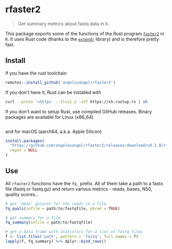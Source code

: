 # rfaster2

> Get summary metrics about fastq data in `R`.

This package exports some of the functions of the Rust program [`faster2`]() in `R`. It uses Rust code (thanks to the [`extendr`]() library) and is therefore pretty fast.

## Install

If you have the rust toolchain

``` r
remotes::install_github('angelovangel/rfaster2')
```

If you don't have it, Rust can be installed with

``` bash
curl --proto '=https' --tlsv1.2 -sSf https://sh.rustup.rs | sh
```

If you don't want to setup Rust, use compiled GitHub releases. Binary packages are available for Linux (x86_64)

``` r
```

and for macOS (aarch64, a.k.a. Apple Silicon)

``` r
install.packages(
  "https://github.com/angelovangel/rfaster2/releases/download/v0.1.0/rfaster2_0.1.0_macos_aarch64.tgz",
  repos = NULL
)
```

## Use

All `rfaster2` functions have the `fq_` prefix. All of them take a path to a fastx file (fastq or fastq.gz) and return various metrics - reads, bases, N50, quality scores...

``` r
# get 'mean' qscores for the reads in a file
fq_quals(infile = path/to/fastqfile, phred = TRUE)

# get summary for a file
fq_summary(infile = path/to/fastqfile)

# get a data frame with statistics for a list of fastq files 
f <- list.files('path', pattern = 'fastq', full.names = T)
lapply(f, fq_summary) %>% dplyr::bind_rows()
```
